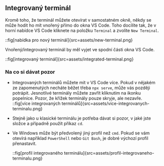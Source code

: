 ## Integrovaný terminál

Kromě toho, že terminál můžete otevírat v samostatném okně, někdy se může hodit ho mít vnořený přímo do okna VS Code. Toho docílíte tak, že v horní nabídce VS Code kliknete na položku `Terminal` a zvolíte `New Terminal`.

::fig[nabídka pro nový terminál]{src=assets/new-terminal.png}

Vnořený/integrovaný terminál by měl vyjet ve spodní části okna VS Code.

::fig[integrovaný terminál]{src=assets/integrated-terminal.png}

### Na co si dávat pozor

- Integrovaných terminálů můžete mít v VS Code více. Pokud v nějakém ze zapomenutých necháte běžet třeba `npx serve`, může vás později potrápit. Jesnotlivé terminály můžete zavřít kliknutím na ikonku popelnice. Pozor, že křížek terminály pouze skryje, ale nezavře.
  ::fig[více integrovaných terminálů]{src=assets/vice-integrovanych-terminalu.png}

- Stejně jako u klasické terminálu je potřeba dávat si pozor, v jaké jste složce a případně použít příkaz `cd`.

- Ve Windows může být předvolený jiný profil než `cmd`. Pokud se vám otevírá například `PowerShell` nebo `Git Bash`, je dobré výchozí profil přenastavit.

  ::fig[profil integrovaného terminálu]{src=assets/profil-integrovaneho-terminalu.png}

